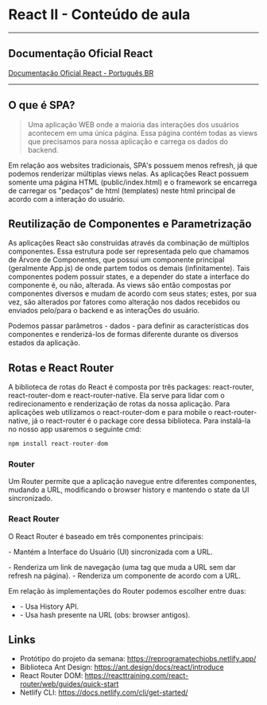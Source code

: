 # React II - Conteúdo de aula
-----------------

## Documentação Oficial React

[Documentação Oficial React - Português BR](https://pt-br.reactjs.org/)

--------------

## O que é SPA?

> Uma aplicação WEB onde a maioria das interações dos usuários acontecem em uma única página. Essa página contém todas as views que precisamos para nossa aplicação e carrega os dados do backend. 

Em relação aos websites tradicionais, SPA's possuem menos refresh, já que podemos renderizar múltiplas views nelas. As aplicações React possuem somente uma página HTML (public/index.html) e o framework se encarrega de carregar os "pedaços" de html (templates) neste html principal de acordo com a interação do usuário.


## Reutilização de Componentes e Parametrização

As aplicações React são construídas através da combinação de múltiplos componentes. Essa estrutura pode ser representada pelo que chamamos de Árvore de Componentes, que possui um componente principal (geralmente App.js) de onde partem todos os demais (infinitamente). Tais componentes podem possuir states, e a depender do state a interface do componente é, ou não, alterada. As views são então compostas por componentes diversos e mudam de acordo com seus states; estes, por sua vez, são alterados por fatores como alteração nos dados recebidos ou enviados pelo/para o backend e as interaçÕes do usuário.

Podemos passar parâmetros - dados - para definir as características dos componentes e renderizá-los de formas diferente durante os diversos estados da aplicação.

## Rotas e React Router

A biblioteca de rotas do React é composta por três packages: react-router, react-router-dom e react-router-native. Ela serve para lidar com o redirecionamento e renderização de rotas da nossa aplicação. Para aplicações web utilizamos o react-router-dom e para mobile o react-router-native, já o react-router é o package core dessa biblioteca. Para instalá-la no nosso app usaremos o seguinte cmd: 

```javascript
npm install react-router-dom
```
### Router

Um Router permite que a aplicação navegue entre diferentes componentes, mudando a URL, modificando o browser history e mantendo o state da UI sincronizado.

### React Router

O React Router é baseado em três componentes principais:

<Router> - Mantém a Interface do Usuário (UI) sincronizada com a URL.
<Link> - Renderiza um link de navegação (uma tag <a></a> que muda a URL sem dar refresh na página).
<Route> - Renderiza um componente de acordo com a URL.
  
Em relação às implementações do Router podemos escolher entre duas:

- <BrowserRouter> - Usa History API.
- <HashRouter> - Usa hash presente na URL (obs: browser antigos).

## Links 

- Protótipo do projeto da semana: https://reprogramatechjobs.netlify.app/
- Biblioteca Ant Design: https://ant.design/docs/react/introduce
- React Router DOM: https://reacttraining.com/react-router/web/guides/quick-start
- Netlify CLI: https://docs.netlify.com/cli/get-started/
